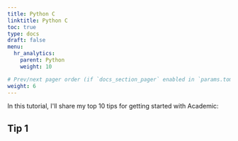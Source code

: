 ```yaml
---
title: Python C
linktitle: Python C
toc: true
type: docs
draft: false
menu:
  hr_analytics:
    parent: Python
    weight: 10

# Prev/next pager order (if `docs_section_pager` enabled in `params.toml`)
weight: 6
---
```


In this tutorial, I'll share my top 10 tips for getting started with Academic:

## Tip 1
